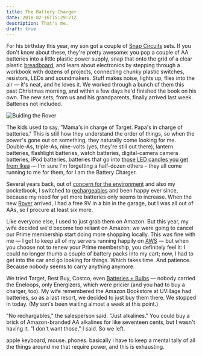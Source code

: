 ```yaml
---
title: The Battery Charger
date: 2018-02-16T15:29:21Z
description: That's me.
draft: true
---
```


For his birthday this year, my son got a couple of [Snap Circuits](https://www.elenco.com/brand/snap-circuits/) sets. If you don't know about these, they're pretty awesome: you pop a couple of AA batteries into a little plastic power supply, snap that onto the grid of a clear plastic [breadboard](https://en.wikipedia.org/wiki/Breadboard), and learn about electronics by stepping through a workbook with dozens of projects, connecting chunky plastic switches, resistors, LEDs and soundmakers. Stuff makes noise, lights up, flies into the air &mdash; it's neat, and he loves it. We worked through a bunch of them this past Christmas morning, and within a few days he'd finished the book on his own. The new sets, from us and his grandparents, finally arrived last week. Batteries not included.

![Buiding the Rover](/media/images/photos/rover-build.jpg)

The kids used to say, "Mama's in charge of Target. Papa's in charge of batteries." This is still how they understand the order of things, so when the power's gone out on something, they naturally come looking for me. Double-As, triple-As, nine-volts (yes, they're still out there), lantern batteries, flashlight batteries, watch batteries, digital-camera camera batteries, iPod batteries, batteries that go into [those LED candles you get from Ikea](http://www.ikea.com/us/en/catalog/products/50355574/) &mdash; I'm sure I'm forgetting a half-dozen others &ndash; they all come running to me for them, for I am the Battery Charger.

Several years back, out of [concern for the environment](https://www.weforum.org/agenda/2015/06/how-do-batteries-affect-the-environment/) and also my pocketbook, I switched to [rechargeables](https://www.panasonic.com/global/consumer/battery/eneloop.html) and been happy ever since, because my need for yet more batteries only seems to increase. When the new [Rover](https://www.elenco.com/product/snap-rover/) arrived, I had a free 9V in a bin in the garage, but I was all out of AAs, so I procure at least six more.

Like everyone else, I used to just grab them on Amazon. But this year, my wife decided we'd become too reliant on Amazon: we were going to cancel our Prime membership start doing more shopping locally. This was fine with me &mdash; I got to keep all of my servers running happily on [AWS](https://aws.amazon.com/) &mdash; but when you choose not to renew your Prime membership, you definitely feel it: I could no longer thumb a couple of battery packs into my cart; now, I had to get into the car and go looking for things. Which takes time. And patience. Because nobody seems to carry anything anymore.

We tried Target, Best Buy, Costco, even [Batteries + Bulbs](https://www.batteriesplus.com/) &mdash; nobody carried the Eneloops, only Energizers, which were pricier (and you had to buy a charger, too). My wife remembered the Amazon Bookstore at UVillage had batteries, so as a last resort, we decided to just buy them there. We stopped in today. (My son's been waiting almost a week at this point.)

"No rechargables," the salesperson said. "Just alkalines." You could buy a brick of Amazon-branded AA alkalines for like seventeen cents, but I wasn't having it. "I don't want those," I said. So we left.

apple keyboard, mouse. phones. basically i have to keep a mental tally of all the things around me that require power, and this is exhausting.
